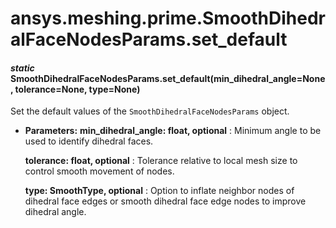 # ansys.meshing.prime.SmoothDihedralFaceNodesParams.set_default



#### *static* SmoothDihedralFaceNodesParams.set_default(min_dihedral_angle=None, tolerance=None, type=None)

Set the default values of the `SmoothDihedralFaceNodesParams` object.

* **Parameters:**
  **min_dihedral_angle: float, optional**
  : Minimum angle to be used to identify dihedral faces.

  **tolerance: float, optional**
  : Tolerance relative to local mesh size to control smooth movement of nodes.

  **type: SmoothType, optional**
  : Option to inflate neighbor nodes of dihedral face edges or smooth dihedral face edge nodes to improve dihedral angle.

<!-- !! processed by numpydoc !! -->
